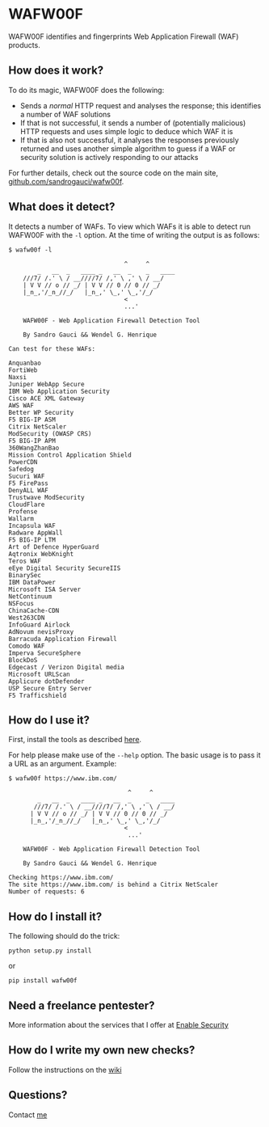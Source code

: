 # WAFW00F

WAFW00F identifies and fingerprints Web Application Firewall (WAF) products.

## How does it work?

To do its magic, WAFW00F does the following:

- Sends a _normal_ HTTP request and analyses the response; this identifies a
  number of WAF solutions
- If that is not successful, it sends a number of (potentially malicious) HTTP
  requests and uses simple logic to deduce which WAF it is
- If that is also not successful, it analyses the responses previously
  returned and uses another simple algorithm to guess if a WAF or security
  solution is actively responding to our attacks

For further details, check out the source code on the main site,
[github.com/sandrogauci/wafw00f](https://github.com/sandrogauci/wafw00f).

## What does it detect?

It detects a number of WAFs. To view which WAFs it is able to detect run
WAFW00F with the `-l` option. At the time of writing the output is as follows:

    $ wafw00f -l

                                    ^     ^
            _   __  _   ____ _   __  _    _   ____
        ///7/ /.' \ / __////7/ /,' \ ,' \ / __/
        | V V // o // _/ | V V // 0 // 0 // _/
        |_n_,'/_n_//_/   |_n_,' \_,' \_,'/_/
                                    <
                                    ...'

        WAFW00F - Web Application Firewall Detection Tool

        By Sandro Gauci && Wendel G. Henrique

    Can test for these WAFs:

    Anquanbao
    FortiWeb
    Naxsi
    Juniper WebApp Secure
    IBM Web Application Security
    Cisco ACE XML Gateway
    AWS WAF
    Better WP Security
    F5 BIG-IP ASM
    Citrix NetScaler
    ModSecurity (OWASP CRS)
    F5 BIG-IP APM
    360WangZhanBao
    Mission Control Application Shield
    PowerCDN
    Safedog
    Sucuri WAF
    F5 FirePass
    DenyALL WAF
    Trustwave ModSecurity
    CloudFlare
    Profense
    Wallarm
    Incapsula WAF
    Radware AppWall
    F5 BIG-IP LTM
    Art of Defence HyperGuard
    Aqtronix WebKnight
    Teros WAF
    eEye Digital Security SecureIIS
    BinarySec
    IBM DataPower
    Microsoft ISA Server
    NetContinuum
    NSFocus
    ChinaCache-CDN
    West263CDN
    InfoGuard Airlock
    AdNovum nevisProxy
    Barracuda Application Firewall
    Comodo WAF
    Imperva SecureSphere
    BlockDoS
    Edgecast / Verizon Digital media
    Microsoft URLScan
    Applicure dotDefender
    USP Secure Entry Server
    F5 Trafficshield


## How do I use it?

First, install the tools as described [here](#how-do-i-install-it).

For help please make use of the `--help` option. The basic usage is to pass it
a URL as an argument. Example:

    $ wafw00f https://www.ibm.com/

                                     ^     ^
            _   __  _   ____ _   __  _    _   ____
           ///7/ /.' \ / __////7/ /,' \ ,' \ / __/
          | V V // o // _/ | V V // 0 // 0 // _/
          |_n_,'/_n_//_/   |_n_,' \_,' \_,'/_/
                                    <
                                     ...'

        WAFW00F - Web Application Firewall Detection Tool

        By Sandro Gauci && Wendel G. Henrique

    Checking https://www.ibm.com/
    The site https://www.ibm.com/ is behind a Citrix NetScaler
    Number of requests: 6


## How do I install it?

The following should do the trick:

    python setup.py install

or

    pip install wafw00f

## Need a freelance pentester?

More information about the services that I offer at [Enable Security](http://enablesecurity.com/)

## How do I write my own new checks?

Follow the instructions on the [wiki](https://github.com/EnableSecurity/wafw00f/wiki/How-to-write-new-WAF-checks)

## Questions?

Contact [me](mailto:sandro@enablesecurity.com)

